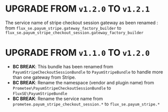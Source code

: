 # UPGRADE FROM `v1.2.0` TO `v1.2.1`

The service name of stripe checkout session gateway as been renamed :
from `flux_se.payum_stripe.gateway_factory_builder` to `flux_se.payum_stripe_checkout_session.gateway_factory_builder`

# UPGRADE FROM `v1.1.0` TO `v1.2.0`

* **BC BREAK**: This bundle has been renamed from
 `PayumStripeCheckoutSessionBundle` to `PayumStripeBundle`
 to handle more than one gateway from Stripe.
* **BC BREAK**: Rename the namespace (vendor and plugin name) from
 `Prometee\PayumStripeCheckoutSessionBundle` to `FluxSE\PayumStripeBundle`
* **BC BREAK**: Rename the service name from 
 `prometee.payum_stripe_checkout_session.*` to `flux_se.payum_stripe.*`
